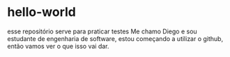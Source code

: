 # hello-world
esse repositório serve para praticar testes
Me chamo Diego e sou estudante de engenharia de software, estou começando a utilizar o github, então vamos ver o que isso vai dar.
